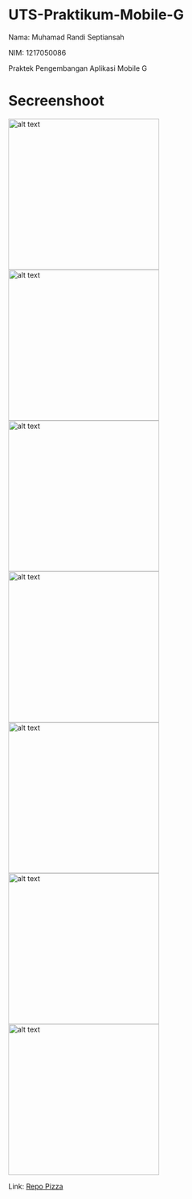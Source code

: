 # UTS-Praktikum-Mobile-G

Nama: Muhamad Randi Septiansah 

NIM: 1217050086

Praktek Pengembangan Aplikasi Mobile G

# Secreenshoot

<img src="ss/one.png" alt="alt text" width="300">

<img src="ss/two.png" alt="alt text" width="300">

<img src="ss/one.png" alt="alt text" width="300">

<img src="ss/three.png" alt="alt text" width="300">

<img src="ss/four.png" alt="alt text" width="300">

<img src="ss/five.png" alt="alt text" width="300">

<img src="ss/six.png" alt="alt text" width="300">

Link: [Repo Pizza](https://github.com/randi9/UTS-Prak-mobile/tree/master)


